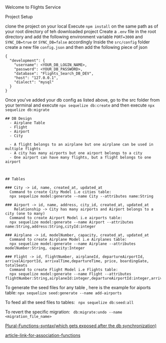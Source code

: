 Welcome to Flights Service

Project Setup

clone the project on your local
Execute `npm install` on the same path as of your root directory of teh downloaded project
Create a `.env` file in the root directory and add the following environment variable
`PORT=3000` and `SYNC_DB=true` or `SYNC_DB=false` accordingly
Inside the `src/config` folder create a new file `config.json` and then add the following piece of json

```
{
  "development": {
    "username": <YOUR_DB_LOGIN_NAME>,
    "password": <YOUR_DB_PASSWORD>,
    "database": "Flights_Search_DB_DEV",
    "host": "127.0.0.1",
    "dialect": "mysql"
  }
}
```

Once you've added your db config as listed above, go to the src folder from your terminal and execute `npx sequelize db:create` and then execute
`npx sequelize db:migrate`


```
## DB Design
  - Airplane Table
  - Flight
  - Airport
  - City 

  - A flight belongs to an airplane but one airplane can be used in multiple flights
  - A city has many airports but one airport belongs to a city
  - One airport can have many flights, but a flight belongs to one airport


  
## Tables

### City -> id, name, created_at, updated_at
  Command to create City Model i.e cities table:
  npx sequelize model:generate --name City --attributes name:String

### Airport -> id, name, address, city_id, created_at, updated_at
    Relationship -> City has many airports and Airport belongs to a city (one to many)
  Command to create Airport Model i.e airports table:
  npx sequelize model:generate --name Airport --attributes name:String,address:String,cityId:integer

### Airplane -> id, modelNumber, capacity, created_at, updated_at
  Command to create Airplane Model i.e Airplanes table:
  npx sequelize model:generate --name Airplane --attributes modelNumber:String, capacity:Integer

### Flight -> id, flightNumber, airplaneId, departureAirportId, arrivalAirportId, arrivalTime,departureTime, price, boardingGate, totalSeats
  Command to create Flight Model i.e Flights table:
  npx sequelize model:generate --name Flight --attributes flightNumber:String,airplaneId:integer,departureAirportId:integer,arrivalAirportId:integer,arrivalTime:Date,departureTime:Date,price:integer,boardingGate:String,totalSeats:integer

```
To generate the seed files for any table , here is the example for aiports table:
 `npx sequelize seed:generate --name add-airports`

To feed all the seed files to tables:
` npx sequelize db:seed:all`

To revert the specific migration:
` db:migrate:undo --name <migration_file_name>`

[Plural-Functions-syntax(which gets exposed after the db synchronization)](https://github.com/sequelize/sequelize/blob/main/packages/core/src/associations/has-many.ts#L157)


[article-link-for-association-functions](https://medium.com/@tavilesa12/dealing-with-many-to-many-associations-in-sequelize-bddc34201b80)
